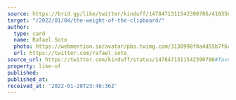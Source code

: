 ```yaml
---
source: https://brid.gy/like/twitter/kinduff/1478471311542390786/41035654
target: "/2022/01/04/the-weight-of-the-clipboard/"
author:
  type: card
  name: Rafael Soto
  photo: https://webmention.io/avatar/pbs.twimg.com/3130998f0a4d55b7f6c3d669dc23c8d81d5d4e2850639ff98b4faea4b5547574.jpg
  url: https://twitter.com/rafael_soto_
source_url: https://twitter.com/kinduff/status/1478471311542390786#favorited-by-41035654
property: like-of
published: 
published_at: 
received_at: '2022-01-28T23:46:36Z'
---
```


